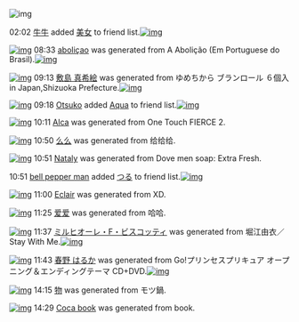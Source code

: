 ![img](http://gdrive-cdn.herokuapp.com/537b65a5bc09f0000721dda7/512px-barcode.png)

02:02 [牛牛](http://www.barcodekanojo.com/user/500415/%E7%89%9B%E7%89%9B) added [美女](http://www.barcodekanojo.com/kanojo/889028/%E7%BE%8E%E5%A5%B3) to friend list.[![img](http://www.deviantsart.com/38scor7.png)](http://www.barcodekanojo.com/kanojo/889028/%E7%BE%8E%E5%A5%B3) 

[![img](http://www.deviantsart.com/192ueq9.png)](http://www.barcodekanojo.com/kanojo/3193161/aboli%C3%A7ao) 08:33 [aboliçao](http://www.barcodekanojo.com/kanojo/3193161/aboli%C3%A7ao) was generated from A Abolição (Em Portuguese do Brasil).[![img](http://www.deviantsart.com/h501ak.jpeg)](http://www.barcodekanojo.com/product_images/barcode/6018826/1425339153/A%20Aboli%C3%A7%C3%A3o%20%28Em%20Portuguese%20do%20Brasil%29.jpg) 

[![img](http://www.deviantsart.com/23d0bpa.png)](http://www.barcodekanojo.com/kanojo/3193162/%E6%95%B7%E5%B3%B6%20%E7%9C%9F%E5%B8%8C%E7%B5%B5) 09:13 [敷島 真希絵](http://www.barcodekanojo.com/kanojo/3193162/%E6%95%B7%E5%B3%B6%20%E7%9C%9F%E5%B8%8C%E7%B5%B5) was generated from ゆめちから ブランロール ６個入 in Japan,Shizuoka Prefecture.[![img](http://www.deviantsart.com/1j31k5b.jpeg)](http://www.barcodekanojo.com/product_images/barcode/5180862/1386078709/%E3%82%86%E3%82%81%E3%81%A1%E3%81%8B%E3%82%89%E3%83%96%E3%83%A9%E3%83%B3%E3%83%AD%E3%83%BC%E3%83%AB%20%EF%BC%96%E5%80%8B%E5%85%A5.jpg) 

[![img](http://www.deviantsart.com/t976m2.jpeg)](http://www.barcodekanojo.com/user/492467/Otsuko) 09:18 [Otsuko](http://www.barcodekanojo.com/user/492467/Otsuko) added [Aqua](http://www.barcodekanojo.com/kanojo/240454/Aqua) to friend list.[![img](http://www.deviantsart.com/1puo15d.png)](http://www.barcodekanojo.com/kanojo/240454/Aqua) 

[![img](http://www.deviantsart.com/3t1ibnb.png)](http://www.barcodekanojo.com/kanojo/3193163/Alca) 10:11 [Alca](http://www.barcodekanojo.com/kanojo/3193163/Alca) was generated from One Touch FIERCE 2.

[![img](http://www.deviantsart.com/8q3upt.png)](http://www.barcodekanojo.com/kanojo/3193164/%E4%B9%88%E4%B9%88) 10:50 [么么](http://www.barcodekanojo.com/kanojo/3193164/%E4%B9%88%E4%B9%88) was generated from 给给给.

[![img](http://www.deviantsart.com/2lp764a.png)](http://www.barcodekanojo.com/kanojo/3193165/Nataly) 10:51 [Nataly](http://www.barcodekanojo.com/kanojo/3193165/Nataly) was generated from Dove men soap: Extra Fresh.

10:51 [bell pepper man](http://www.barcodekanojo.com/user/500419/bell%20pepper%20man) added [つる](http://www.barcodekanojo.com/kanojo/2572775/%E3%81%A4%E3%82%8B) to friend list.[![img](http://www.deviantsart.com/1ebjb5o.png)](http://www.barcodekanojo.com/kanojo/2572775/%E3%81%A4%E3%82%8B) 

[![img](http://www.deviantsart.com/6hfh4s.png)](http://www.barcodekanojo.com/kanojo/3193166/Eclair) 11:00 [Eclair](http://www.barcodekanojo.com/kanojo/3193166/Eclair) was generated from XD.

[![img](http://www.deviantsart.com/c4puj8.png)](http://www.barcodekanojo.com/kanojo/3193167/%E7%88%B1%E7%88%B1) 11:25 [爱爱](http://www.barcodekanojo.com/kanojo/3193167/%E7%88%B1%E7%88%B1) was generated from 哈哈.

[![img](http://www.deviantsart.com/2jsc9pu.png)](http://www.barcodekanojo.com/kanojo/3193168/%E3%83%9F%E3%83%AB%E3%83%92%E3%82%AA%E3%83%BC%E3%83%AC%E3%83%BBF%E3%83%BB%E3%83%93%E3%82%B9%E3%82%B3%E3%83%83%E3%83%86%E3%82%A3) 11:37 [ミルヒオーレ・F・ビスコッティ](http://www.barcodekanojo.com/kanojo/3193168/%E3%83%9F%E3%83%AB%E3%83%92%E3%82%AA%E3%83%BC%E3%83%AC%E3%83%BBF%E3%83%BB%E3%83%93%E3%82%B9%E3%82%B3%E3%83%83%E3%83%86%E3%82%A3) was generated from 堀江由衣／Stay With Me.[![img](http://www.deviantsart.com/2300abt.jpeg)](http://www.barcodekanojo.com/product_images/barcode/6018834/1425350216/%E5%A0%80%E6%B1%9F%E7%94%B1%E8%A1%A3%EF%BC%8FStay%20With%20Me.jpg) 

[![img](http://www.deviantsart.com/27shp4t.png)](http://www.barcodekanojo.com/kanojo/3193169/%E6%98%A5%E9%87%8E%20%E3%81%AF%E3%82%8B%E3%81%8B) 11:43 [春野 はるか](http://www.barcodekanojo.com/kanojo/3193169/%E6%98%A5%E9%87%8E%20%E3%81%AF%E3%82%8B%E3%81%8B) was generated from Go!プリンセスプリキュア オープニング＆エンディングテーマ CD+DVD.[![img](http://www.deviantsart.com/3eujtcc.jpeg)](http://www.barcodekanojo.com/product_images/barcode/6018835/1425350539/50x50xGo,P21,PE3,P83,P97,PE3,P83,PAA,PE3,P83,PB3,PE3,P82,PBB,PE3,P82,PB9,PE3,P83,P97,PE3,P83,PAA,PE3,P82,PAD,PE3,P83,PA5,PE3,P82,PA2,P20,PE3,P82,PAA,PE3,P83,PBC,PE3,P83,P97,PE3,P83,P8B,PE3,P83,PB3,PE3,P82,PB0,PEF,PBC,P86,PE3,P82,PA8,PE3,P83,PB3,PE3,P83,P87,PE3,P82,PA3,PE3,P83,PB3,PE3,P82,PB0,PE3,P83,P86,PE3,P83,PBC,PE3,P83,P9E,P20CD,P2BDVD.jpg,qw=88,ah=88.pagespeed.ic.Ll1B8TA7Qt.jpg) 

[![img](http://www.deviantsart.com/1g5pq0e.png)](http://www.barcodekanojo.com/kanojo/3193170/%E7%89%A9) 14:15 [物](http://www.barcodekanojo.com/kanojo/3193170/%E7%89%A9) was generated from モツ鍋.

[![img](http://www.deviantsart.com/2pcqh0v.png)](http://www.barcodekanojo.com/kanojo/3193171/Coca%20book) 14:29 [Coca book](http://www.barcodekanojo.com/kanojo/3193171/Coca%20book) was generated from book.

